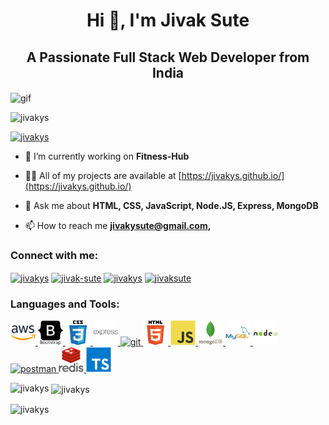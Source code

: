 <h1 align="center">Hi 👋, I'm Jivak Sute</h1>
<h2 align="center">A Passionate Full Stack Web Developer from India</h2>

<img src="https://camo.githubusercontent.com/0e72b7e74363e294028ba98d083cc376fe52ad53c14263ac7a287e750e7f2d89/68747470733a2f2f7465637861722e696f2f626c6f672f77702d636f6e74656e742f75706c6f6164732f323032332f30332f63643539643632366463383633393766653435303830653665396337303237642e676966" alt="gif" width="100%" height="380px" align="center"/>

<p align="left"> <img src="https://komarev.com/ghpvc/?username=jivakys&label=Profile%20views&color=0e75b6&style=flat" alt="jivakys" /> </p>

<p align="left"> <a href="https://github.com/ryo-ma/github-profile-trophy"><img src="https://github-profile-trophy.vercel.app/?username=jivakys" alt="jivakys" /></a> </p>

- 🔭 I’m currently working on **Fitness-Hub**

- 👨‍💻 All of my projects are available at [https://jivakys.github.io/](https://jivakys.github.io/)

- 💬 Ask me about **HTML, CSS, JavaScript, Node.JS, Express, MongoDB**

- 📫 How to reach me **jivakysute@gmail.com,**

<h3 align="left">Connect with me:</h3>
<p align="left">
<a href="https://codepen.io/jivakys" target="blank"><img align="center" src="https://raw.githubusercontent.com/rahuldkjain/github-profile-readme-generator/master/src/images/icons/Social/codepen.svg" alt="jivakys" height="30" width="40" /></a>
<a href="https://linkedin.com/in/jivak-sute" target="blank"><img align="center" src="https://raw.githubusercontent.com/rahuldkjain/github-profile-readme-generator/master/src/images/icons/Social/linked-in-alt.svg" alt="jivak-sute" height="30" width="40" /></a>
<a href="https://codesandbox.com/jivakys" target="blank"><img align="center" src="https://raw.githubusercontent.com/rahuldkjain/github-profile-readme-generator/master/src/images/icons/Social/codesandbox.svg" alt="jivakys" height="30" width="40" /></a>
<a href="https://fb.com/jivaksute" target="blank"><img align="center" src="https://raw.githubusercontent.com/rahuldkjain/github-profile-readme-generator/master/src/images/icons/Social/facebook.svg" alt="jivaksute" height="30" width="40" /></a>
</p>

<h3 align="left">Languages and Tools:</h3>
<p align="left"> <a href="https://aws.amazon.com" target="_blank" rel="noreferrer"> <img src="https://raw.githubusercontent.com/devicons/devicon/master/icons/amazonwebservices/amazonwebservices-original-wordmark.svg" alt="aws" width="40" height="40"/> </a> <a href="https://getbootstrap.com" target="_blank" rel="noreferrer"> <img src="https://raw.githubusercontent.com/devicons/devicon/master/icons/bootstrap/bootstrap-plain-wordmark.svg" alt="bootstrap" width="40" height="40"/> </a> <a href="https://www.w3schools.com/css/" target="_blank" rel="noreferrer"> <img src="https://raw.githubusercontent.com/devicons/devicon/master/icons/css3/css3-original-wordmark.svg" alt="css3" width="40" height="40"/> </a> <a href="https://expressjs.com" target="_blank" rel="noreferrer"> <img src="https://raw.githubusercontent.com/devicons/devicon/master/icons/express/express-original-wordmark.svg" alt="express" width="40" height="40"/> </a> <a href="https://git-scm.com/" target="_blank" rel="noreferrer"> <img src="https://www.vectorlogo.zone/logos/git-scm/git-scm-icon.svg" alt="git" width="40" height="40"/> </a> <a href="https://www.w3.org/html/" target="_blank" rel="noreferrer"> <img src="https://raw.githubusercontent.com/devicons/devicon/master/icons/html5/html5-original-wordmark.svg" alt="html5" width="40" height="40"/> </a> <a href="https://developer.mozilla.org/en-US/docs/Web/JavaScript" target="_blank" rel="noreferrer"> <img src="https://raw.githubusercontent.com/devicons/devicon/master/icons/javascript/javascript-original.svg" alt="javascript" width="40" height="40"/> </a> <a href="https://www.mongodb.com/" target="_blank" rel="noreferrer"> <img src="https://raw.githubusercontent.com/devicons/devicon/master/icons/mongodb/mongodb-original-wordmark.svg" alt="mongodb" width="40" height="40"/> </a> <a href="https://www.mysql.com/" target="_blank" rel="noreferrer"> <img src="https://raw.githubusercontent.com/devicons/devicon/master/icons/mysql/mysql-original-wordmark.svg" alt="mysql" width="40" height="40"/> </a> <a href="https://nodejs.org" target="_blank" rel="noreferrer"> <img src="https://raw.githubusercontent.com/devicons/devicon/master/icons/nodejs/nodejs-original-wordmark.svg" alt="nodejs" width="40" height="40"/> </a> <a href="https://postman.com" target="_blank" rel="noreferrer"> <img src="https://www.vectorlogo.zone/logos/getpostman/getpostman-icon.svg" alt="postman" width="40" height="40"/> </a> <a href="https://redis.io" target="_blank" rel="noreferrer"> <img src="https://raw.githubusercontent.com/devicons/devicon/master/icons/redis/redis-original-wordmark.svg" alt="redis" width="40" height="40"/> </a> <a href="https://www.typescriptlang.org/" target="_blank" rel="noreferrer"> <img src="https://raw.githubusercontent.com/devicons/devicon/master/icons/typescript/typescript-original.svg" alt="typescript" width="40" height="40"/> </a> </p>

<p><img align="left" src="https://github-readme-stats.vercel.app/api/top-langs?username=jivakys&show_icons=true&locale=en&layout=compact" alt="jivakys" /></p>

<p>&nbsp;<img align="center" src="https://github-readme-stats.vercel.app/api?username=jivakys&show_icons=true&locale=en" alt="jivakys" /></p>

<p><img align="center" src="https://github-readme-streak-stats.herokuapp.com/?user=jivakys&" alt="jivakys" /></p>
